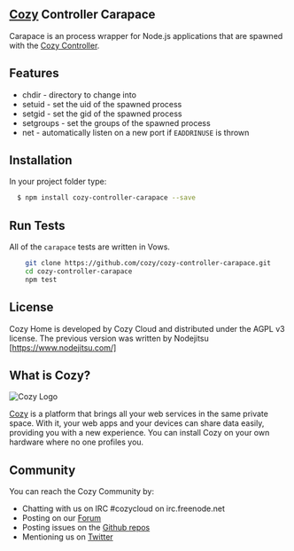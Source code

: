 ## [Cozy](https://cozy.io) Controller Carapace

Carapace is an process wrapper for Node.js applications that are spawned with
the [Cozy Controller](https://github.com/cozy/cozy-controller-carapace).

## Features

* chdir - directory to change into
* setuid - set the uid of the spawned process
* setgid - set the gid of the spawned process
* setgroups - set the groups of the spawned process
* net - automatically listen on a new port if `EADDRINUSE` is thrown

## Installation

In your project folder type:

``` bash
  $ npm install cozy-controller-carapace --save
```

## Run Tests

All of the `carapace` tests are written in Vows.

``` bash
    git clone https://github.com/cozy/cozy-controller-carapace.git
    cd cozy-controller-carapace
    npm test
```

## License

Cozy Home is developed by Cozy Cloud and distributed under the AGPL v3 license.
The previous version was written by Nodejitsu [https://www.nodejitsu.com/]

## What is Cozy?

![Cozy Logo](https://raw.github.com/cozy/cozy-setup/gh-pages/assets/images/happycloud.png)

[Cozy](https://cozy.io) is a platform that brings all your web services in the
same private space.  With it, your web apps and your devices can share data
easily, providing you
with a new experience. You can install Cozy on your own hardware where no one
profiles you.

## Community

You can reach the Cozy Community by:

* Chatting with us on IRC #cozycloud on irc.freenode.net
* Posting on our [Forum](https://forum.cozy.io)
* Posting issues on the [Github repos](https://github.com/cozy/)
* Mentioning us on [Twitter](https://twitter.com/mycozycloud)
